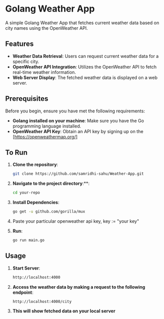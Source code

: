# Golang Weather App

A simple Golang Weather App that fetches current weather data based on city names using the OpenWeather API.

## Features

- **Weather Data Retrieval**: Users can request current weather data for a specific city.
- **OpenWeather API Integration**: Utilizes the OpenWeather API to fetch real-time weather information.
- **Web Server Display**: The fetched weather data is displayed on a web server.

## Prerequisites

Before you begin, ensure you have met the following requirements:

- **Golang installed on your machine**: Make sure you have the Go programming language installed.
- **OpenWeather API Key**: Obtain an API key by signing up on the [https://openweathermap.org/]

## To Run

1. **Clone the repository**:

   ```bash
   git clone https://github.com/samridhi-sahu/Weather-App.git
   
2. **Navigate to the project directory**:**:

   ```bash
   cd your-repo

3. **Install Dependencies**:

   ```bash
   go get -u github.com/gorilla/mux

4. Paste your particular openweather api key, key := "your key"
5. **Run**:

   ```bash
   go run main.go

## Usage

1. **Start Server**:

   ```bash
   http://localhost:4000

2. **Access the weather data by making a request to the following endpoint**:

   ```bash
   http://localhost:4000/city

3. **This will show fetched data on your local server**



